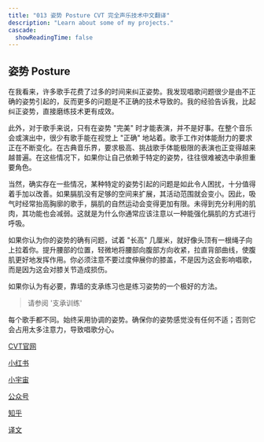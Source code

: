 ```yaml
---
title: "013 姿势 Posture CVT 完全声乐技术中文翻译"
description: "Learn about some of my projects."
cascade:
  showReadingTime: false
---
```

## 姿势 Posture

在我看来，许多歌手花费了过多的时间来纠正姿势。我发现唱歌问题很少是由不正确的姿势引起的，反而更多的问题是不正确的技术导致的。我的经验告诉我，比起纠正姿势，直接磨练技术更有成效。

此外，对于歌手来说，只有在姿势 "完美" 时才能表演，并不是好事。在整个音乐会或演出中，很少有歌手能在视觉上 "正确" 地站着。歌手工作对体能耐力的要求正在不断变化。在古典音乐界，要求极高、挑战歌手体能极限的表演也正变得越来越普遍。在这些情况下，如果你让自己依赖于特定的姿势，往往很难被选中承担重要角色。

当然，确实存在一些情况，某种特定的姿势引起的问题是如此令人困扰，十分值得着手加以改善。如果膈肌没有足够的空间来扩展，其活动范围就会变小。因此，吸气时经常抬高胸廓的歌手，膈肌的自然运动会变得更加有限。未得到充分利用的肌肉，其功能也会减弱。这就是为什么你通常应该注意以一种能强化膈肌的方式进行呼吸。

如果你认为你的姿势的确有问题，试着 "长高" 几厘米，就好像头顶有一根绳子向上拉着你。提升腰部的位置，轻微地将腰部向腹部方向收紧，拉直背部曲线，使腹肌更好地发挥作用。你必须注意不要过度伸展你的膝盖，不是因为这会影响唱歌，而是因为这会对膝关节造成损伤。

如果你认为有必要，靠墙的支承练习也是练习姿势的一个极好的方法。

> 请参阅 '支承训练'

每个歌手都不同。始终采用协调的姿势。确保你的姿势感觉没有任何不适；否则它会占用太多注意力，导致唱歌分心。


[CVT官网](https://completevocalinstitute.com/complete-vocal-technique/)

[小红书](https://www.xiaohongshu.com/user/profile/627ff979000000002102aa68?xhsshare=CopyLink&appuid=627ff979000000002102aa68&apptime=1728791961)

[小宇宙](https://www.xiaoyuzhoufm.com/podcast/66be28dadb5e6d6bf99adc25)

[公众号](https://mp.weixin.qq.com/mp/appmsgalbum?action=getalbum&__biz=MzAxMjI3NzAxMg==&scene=1&album_id=3446246369961312256&count=3#wechat_redirect)

[知乎](https://www.zhihu.com/column/c_1825613276039491584)

[译文](https://euphia.github.io/zh-cn/posts/)